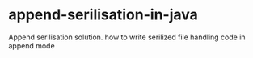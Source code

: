 # append-serilisation-in-java
Append serilisation solution. how to write serilized file handling code in append mode
